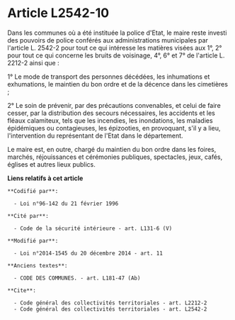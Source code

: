 # Article L2542-10

Dans les communes où a été instituée la police d'Etat, le maire reste investi des pouvoirs de police conférés aux
administrations municipales par l'article L. 2542-2 pour tout ce qui intéresse les matières visées aux 1°, 2° pour tout ce
qui concerne les bruits de voisinage, 4°, 6° et 7° de l'article L. 2212-2 ainsi que : 

1° Le mode de transport des personnes décédées, les inhumations et exhumations, le maintien du bon ordre et de la décence
dans les cimetières ; 

2° Le soin de prévenir, par des précautions convenables, et celui de faire cesser, par la distribution des secours
nécessaires, les accidents et les fléaux calamiteux, tels que les incendies, les inondations, les maladies épidémiques ou
contagieuses, les épizooties, en provoquant, s'il y a lieu, l'intervention du représentant de l'Etat dans le département. 

Le maire est, en outre, chargé du maintien du bon ordre dans les foires, marchés, réjouissances et cérémonies publiques,
spectacles, jeux, cafés, églises et autres lieux publics.

**Liens relatifs à cet article**

	**Codifié par**:

	  - Loi n°96-142 du 21 février 1996

	**Cité par**:

	  - Code de la sécurité intérieure - art. L131-6 (V)

	**Modifié par**:

	  - Loi n°2014-1545 du 20 décembre 2014 - art. 11

	**Anciens textes**:

	  - CODE DES COMMUNES. - art. L181-47 (Ab)

	**Cite**:

	  - Code général des collectivités territoriales - art. L2212-2
	  - Code général des collectivités territoriales - art. L2542-2
